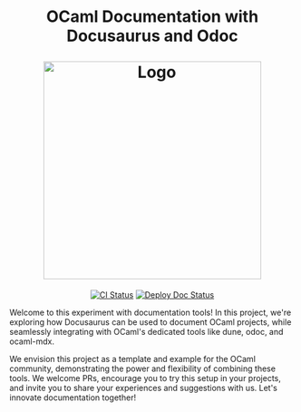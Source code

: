 <h1 align="center">
  <p align="center">OCaml Documentation with Docusaurus and Odoc</p>
  <img
    src="./img/doc-experiment.png?raw=true"
    width='384'
    alt="Logo"
  />
</h1>

<p align="center">
  <a href="https://github.com/mbarbin/doc-experiment-docusaurus/actions/workflows/ci.yml"><img src="https://github.com/mbarbin/doc-experiment-docusaurus/workflows/ci/badge.svg" alt="CI Status"/></a>
  <a href="https://github.com/mbarbin/doc-experiment-docusaurus/actions/workflows/deploy-doc.yml"><img src="https://github.com/mbarbin/doc-experiment-docusaurus/workflows/deploy-doc/badge.svg" alt="Deploy Doc Status"/></a>
</p>

Welcome to this experiment with documentation tools! In this project, we're exploring how Docusaurus can be used to document OCaml projects, while seamlessly integrating with OCaml's dedicated tools like dune, odoc, and ocaml-mdx.

We envision this project as a template and example for the OCaml community, demonstrating the power and flexibility of combining these tools. We welcome PRs, encourage you to try this setup in your projects, and invite you to share your experiences and suggestions with us. Let's innovate documentation together!

